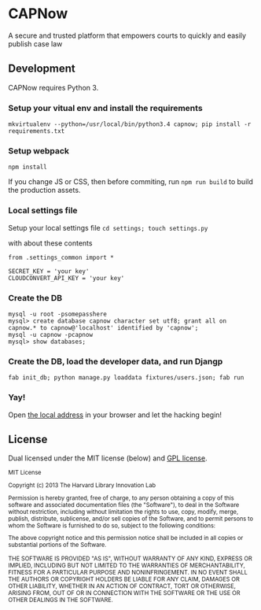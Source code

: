 # CAPNow

A secure and trusted platform that empowers courts to quickly and easily publish case law


## Development

CAPNow requires Python 3.

### Setup your vitual env and install the requirements
`mkvirtualenv --python=/usr/local/bin/python3.4 capnow; pip install -r requirements.txt`

### Setup webpack
`npm install`

If you change JS or CSS, then before commiting, run `npm run build` to build the production assets.

### Local settings file
Setup your local settings file
`cd settings; touch settings.py`

with about these contents
```
from .settings_common import *

SECRET_KEY = 'your key'
CLOUDCONVERT_API_KEY = 'your key'
```

### Create the DB
```
mysql -u root -psomepasshere
mysql> create database capnow character set utf8; grant all on capnow.* to capnow@'localhost' identified by 'capnow';
mysql -u capnow -pcapnow
mysql> show databases;
```

### Create the DB, load the developer data, and run Djangp
`fab init_db; python manage.py loaddata fixtures/users.json; fab run`

### Yay!
Open [the local address](http://localhost:9001/) in your browser and let the hacking begin!


## License

Dual licensed under the MIT license (below) and [GPL license](http://www.gnu.org/licenses/gpl-3.0.html).

<small>
MIT License

Copyright (c) 2013 The Harvard Library Innovation Lab

Permission is hereby granted, free of charge, to any person obtaining a copy of this software and associated documentation files (the "Software"), to deal in the Software without restriction, including without limitation the rights to use, copy, modify, merge, publish, distribute, sublicense, and/or sell copies of the Software, and to permit persons to whom the Software is furnished to do so, subject to the following conditions:

The above copyright notice and this permission notice shall be included in all copies or substantial portions of the Software.

THE SOFTWARE IS PROVIDED "AS IS", WITHOUT WARRANTY OF ANY KIND, EXPRESS OR IMPLIED, INCLUDING BUT NOT LIMITED TO THE WARRANTIES OF MERCHANTABILITY, FITNESS FOR A PARTICULAR PURPOSE AND NONINFRINGEMENT. IN NO EVENT SHALL THE AUTHORS OR COPYRIGHT HOLDERS BE LIABLE FOR ANY CLAIM, DAMAGES OR OTHER LIABILITY, WHETHER IN AN ACTION OF CONTRACT, TORT OR OTHERWISE, ARISING FROM, OUT OF OR IN CONNECTION WITH THE SOFTWARE OR THE USE OR OTHER DEALINGS IN THE SOFTWARE.
</small>